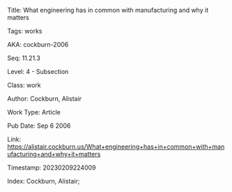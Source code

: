 Title:  What engineering has in common with manufacturing and why it matters

Tags:   works

AKA:    cockburn-2006

Seq:    11.21.3

Level:  4 - Subsection

Class:  work

Author: Cockburn, Alistair

Work Type: Article

Pub Date: Sep 6 2006

Link:   https://alistair.cockburn.us/What+engineering+has+in+common+with+manufacturing+and+why+it+matters

Timestamp: 20230209224009

Index:  Cockburn, Alistair; 
